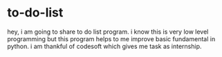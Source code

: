 # to-do-list
hey, i am going to share to do list program. i know this is very low level programming but this program helps to me improve basic fundamental in python. i am thankful of codesoft which gives me task as internship.
